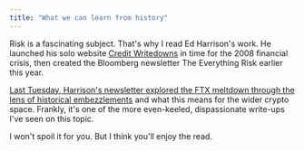 ```yaml
---
title: "What we can learn from history"
---
```



Risk is a fascinating subject. That's why I read Ed Harrison's work. He launched his solo website [Credit Writedowns](https://creditwritedowns.com) in time for the 2008 financial crisis, then created the Bloomberg newsletter The Everything Risk earlier this year.

[Last Tuesday, Harrison's newsletter explored the FTX meltdown through the lens of historical embezzlements](https://www.bloomberg.com/news/newsletters/2022-11-22/ftx-s-demise-shows-the-end-of-the-crypto-bust-is-near) and what this means for the wider crypto space. Frankly, it's one of the more even-keeled, dispassionate write-ups I've seen on this topic.

I won't spoil it for you. But I think you'll enjoy the read.
